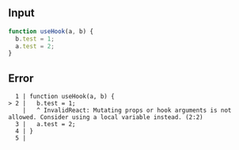 
## Input

```javascript
function useHook(a, b) {
  b.test = 1;
  a.test = 2;
}

```


## Error

```
  1 | function useHook(a, b) {
> 2 |   b.test = 1;
    |   ^ InvalidReact: Mutating props or hook arguments is not allowed. Consider using a local variable instead. (2:2)
  3 |   a.test = 2;
  4 | }
  5 |
```
          
      